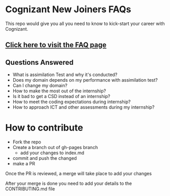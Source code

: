 # Cognizant New Joiners FAQs
This repo would give you all you need to know to kick-start your career with Cognizant.

## [Click here to visit the FAQ page](https://santhoshkumard11.github.io/Cognizant-New-Joiners-FAQs)

## Questions Answered
- What is assimilation Test and why it's conducted?
- Does my domain depends on my performance with assimilation test?
- Can I change my domain?
- How to make the most out of the internship?
- Is it bad to get a CSD instead of an internship?
- How to meet the coding expectations during internship?
- How to approach ICT and other assessments during my internship?


# How to contribute
- Fork the repo
- Create a branch out of gh-pages branch
  - add your changes to index.md
- commit and push the changed
- make a PR

Once the PR is reviewed, a merge will take place to add your changes

After your merge is done you need to add your details to the CONTRIBUTING.md file


